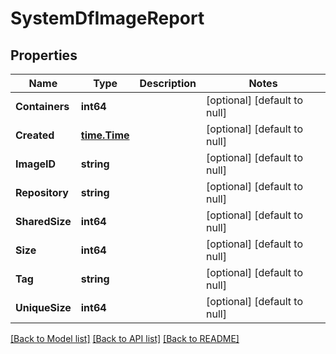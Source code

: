 # SystemDfImageReport

## Properties
Name | Type | Description | Notes
------------ | ------------- | ------------- | -------------
**Containers** | **int64** |  | [optional] [default to null]
**Created** | [**time.Time**](time.Time.md) |  | [optional] [default to null]
**ImageID** | **string** |  | [optional] [default to null]
**Repository** | **string** |  | [optional] [default to null]
**SharedSize** | **int64** |  | [optional] [default to null]
**Size** | **int64** |  | [optional] [default to null]
**Tag** | **string** |  | [optional] [default to null]
**UniqueSize** | **int64** |  | [optional] [default to null]

[[Back to Model list]](../README.md#documentation-for-models) [[Back to API list]](../README.md#documentation-for-api-endpoints) [[Back to README]](../README.md)

